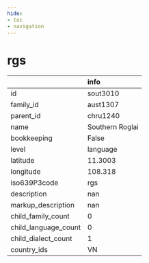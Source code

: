 ```yaml
---
hide:
- toc
- navigation
---
```

# rgs
|                      | info            |
|:---------------------|:----------------|
| id                   | sout3010        |
| family_id            | aust1307        |
| parent_id            | chru1240        |
| name                 | Southern Roglai |
| bookkeeping          | False           |
| level                | language        |
| latitude             | 11.3003         |
| longitude            | 108.318         |
| iso639P3code         | rgs             |
| description          | nan             |
| markup_description   | nan             |
| child_family_count   | 0               |
| child_language_count | 0               |
| child_dialect_count  | 1               |
| country_ids          | VN              |